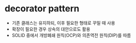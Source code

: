 # decorator pattern
- 기존 클래스는 유지하되, 이후 필요한 형태로 꾸밀 때 사용
- 확장이 필요한 경우 상속의 대안으로도 활용
- SOLID 중에서 개방폐쇄 원칙(OCP)와 의존역전 원칙(DIP)를 따름